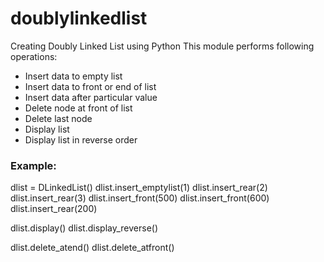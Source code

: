 # doublylinkedlist
Creating Doubly Linked List using Python
This module performs following operations:
- Insert data to empty list
- Insert data to front or end of list
- Insert data after particular value
- Delete node at front of list
- Delete last node
- Display list
- Display list in reverse order

### Example:
dlist = DLinkedList()
dlist.insert_emptylist(1)
dlist.insert_rear(2)
dlist.insert_rear(3)
dlist.insert_front(500)
dlist.insert_front(600)
dlist.insert_rear(200)

dlist.display()
dlist.display_reverse()

dlist.delete_atend()
dlist.delete_atfront()
